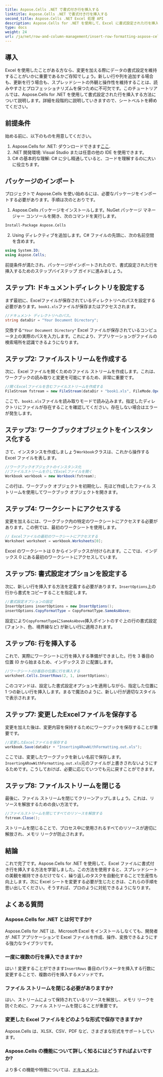 ```yaml
---
title: Aspose.Cells .NET で書式付き行を挿入する
linktitle: Aspose.Cells .NET で書式付き行を挿入する
second_title: Aspose.Cells .NET Excel 処理 API
description: Aspose.Cells for .NET を使用して、Excel に書式設定された行を挿入する方法を学びます。簡単な実装については、ステップ バイ ステップ ガイドに従ってください。
type: docs
weight: 24
url: /ja/net/row-and-column-management/insert-row-formatting-aspose-cells/
---
```

## 導入
Excel を使用したことがある方なら、変更を加える際にデータの書式設定を維持することがいかに重要であるかご存知でしょう。新しい行や列を追加する場合も、更新を行う場合も、スプレッドシートの外観と操作性を維持することは、読みやすさとプロフェッショナリズムを保つために不可欠です。このチュートリアルでは、Aspose.Cells for .NET を使用して書式設定された行を挿入する方法について説明します。詳細を段階的に説明していきますので、シートベルトを締めてください。
## 前提条件
始める前に、以下のものを用意してください。
1.  Aspose.Cells for .NET: ダウンロードできます[ここ](https://releases.aspose.com/cells/net/).
2. .NET 開発環境: Visual Studio または任意の他の IDE を使用できます。
3. C# の基本的な理解: C# に少し精通していると、コードを理解するのに大いに役立ちます。
## パッケージのインポート
プロジェクトで Aspose.Cells を使い始めるには、必要なパッケージをインポートする必要があります。手順は次のとおりです。
1. Aspose.Cells パッケージをインストールします。NuGet パッケージ マネージャー コンソールを開き、次のコマンドを実行します。
```bash
Install-Package Aspose.Cells
```
2. Using ディレクティブを追加します。C# ファイルの先頭に、次の名前空間を含めます。
```csharp
using System.IO;
using Aspose.Cells;
```
前提条件が満たされ、パッケージがインポートされたので、書式設定された行を挿入するためのステップバイステップ ガイドに進みましょう。
## ステップ1: ドキュメントディレクトリを設定する
まず最初に、Excelファイルが保存されているディレクトリへのパスを設定する必要があります。`book1.xls`ファイルが保存またはアクセスされます。 
```csharp
//ドキュメント ディレクトリへのパス。
string dataDir = "Your Document Directory";
```
交換する`"Your Document Directory"` Excel ファイルが保存されているコンピュータ上の実際のパスを入力します。これにより、アプリケーションがファイルの検索場所を認識できるようになります。
## ステップ2: ファイルストリームを作成する
次に、Excel ファイルを開くためのファイル ストリームを作成します。これは、ワークブックの読み取りと変更を可能にするため、非常に重要です。
```csharp
//開くExcelファイルを含むファイルストリームを作成する
FileStream fstream = new FileStream(dataDir + "book1.xls", FileMode.Open);
```
ここで、`book1.xls`ファイルを読み取りモードで読み込みます。指定したディレクトリにファイルが存在することを確認してください。存在しない場合はエラーが発生します。
## ステップ3: ワークブックオブジェクトをインスタンス化する
さて、インスタンスを作成しましょう`Workbook`クラスは、これから操作する Excel ファイルを表します。
```csharp
//ワークブックオブジェクトのインスタンス化
//ファイルストリームを介してExcelファイルを開く
Workbook workbook = new Workbook(fstream);
```
この行は、ワークブック オブジェクトを初期化し、先ほど作成したファイル ストリームを使用してワークブック オブジェクトを開きます。
## ステップ4: ワークシートにアクセスする
変更を加えるには、ワークブック内の特定のワークシートにアクセスする必要があります。この例では、最初のワークシートを使用します。
```csharp
// Excelファイルの最初のワークシートにアクセスする
Worksheet worksheet = workbook.Worksheets[0];
```
Excel のワークシートは 0 からインデックスが付けられます。ここでは、インデックス 0 にある最初のワークシートにアクセスしています。
## ステップ5: 書式設定オプションを設定する
次に、新しい行を挿入する方法を定義する必要があります。`InsertOptions`上の行から書式をコピーすることを指定します。
```csharp
//書式設定オプションの設定
InsertOptions insertOptions = new InsertOptions();
insertOptions.CopyFormatType = CopyFormatType.SameAsAbove;
```
設定により`CopyFormatType`に`SameAsAbove`挿入ポイントのすぐ上の行の書式設定 (フォント、色、境界線など) が新しい行に適用されます。
## ステップ6: 行を挿入する
これで、実際にワークシートに行を挿入する準備ができました。行を 3 番目の位置 (0 から始まるため、インデックス 2) に配置します。
```csharp
//ワークシートの3番目の位置に行を挿入する
worksheet.Cells.InsertRows(2, 1, insertOptions);
```
このコマンドは、設定した書式設定オプションを適用しながら、指定した位置に 1 つの新しい行を挿入します。まるで魔法のように、新しい行が適切なスタイルで表示されます。
## ステップ7: 変更したExcelファイルを保存する
変更を加えた後は、変更内容を保持するためにワークブックを保存することが重要です。 
```csharp
//変更したExcelファイルを保存する
workbook.Save(dataDir + "InsertingARowWithFormatting.out.xls");
```
ここでは、変更したワークブックを新しい名前で保存します。`InsertingARowWithFormatting.out.xls`元のファイルが上書きされないようにするためです。こうしておけば、必要に応じていつでも元に戻すことができます。
## ステップ8: ファイルストリームを閉じる
最後に、ファイル ストリームを閉じてクリーンアップしましょう。これは、リソースを解放するための良い方法です。
```csharp
//ファイルストリームを閉じてすべてのリソースを解放する
fstream.Close();
```
ストリームを閉じることで、プロセス中に使用されるすべてのリソースが適切に解放され、メモリ リークが防止されます。
## 結論
これで完了です。Aspose.Cells for .NET を使用して、Excel ファイルに書式付き行を挿入する方法を学習しました。この方法を使用すると、スプレッドシートの美観を維持できるだけでなく、繰り返しのタスクを自動化することで生産性も向上します。次に Excel シートを変更する必要が生じたときは、これらの手順を思い出してください。そうすれば、プロのように対処できるようになります。
## よくある質問
### Aspose.Cells for .NET とは何ですか?
Aspose.Cells for .NET は、Microsoft Excel をインストールしなくても、開発者が .NET アプリケーションで Excel ファイルを作成、操作、変換できるようにする強力なライブラリです。
### 一度に複数の行を挿入できますか?
はい！変更することができます`InsertRows` 番目のパラメータを挿入する行数に変更することで、複数の行を挿入するメソッドです。
### ファイル ストリームを閉じる必要がありますか?
はい、ストリームによって保持されているリソースを解放し、メモリ リークを防ぐために、ファイル ストリームを閉じることが重要です。
### 変更した Excel ファイルをどのような形式で保存できますか?
Aspose.Cells は、XLSX、CSV、PDF など、さまざまな形式をサポートしています。
### Aspose.Cells の機能について詳しく知るにはどうすればよいですか?
より多くの機能や特徴については、[ドキュメント](https://reference.aspose.com/cells/net/).
